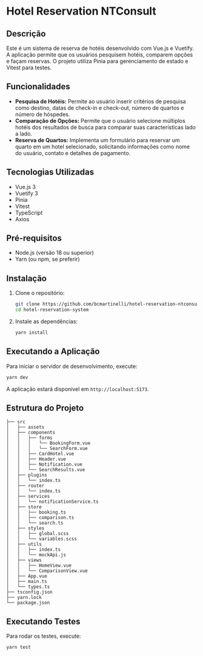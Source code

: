 # Hotel Reservation NTConsult

## Descrição

Este é um sistema de reserva de hotéis desenvolvido com Vue.js e Vuetify. A aplicação permite que os usuários pesquisem hotéis, comparem opções e façam reservas. O projeto utiliza Pinia para gerenciamento de estado e Vitest para testes.

## Funcionalidades

- **Pesquisa de Hotéis:** Permite ao usuário inserir critérios de pesquisa como destino, datas de check-in e check-out, número de quartos e número de hóspedes.
- **Comparação de Opções:** Permite que o usuário selecione múltiplos hotéis dos resultados de busca para comparar suas características lado a lado.
- **Reserva de Quartos:** Implementa um formulário para reservar um quarto em um hotel selecionado, solicitando informações como nome do usuário, contato e detalhes de pagamento.

## Tecnologias Utilizadas

- Vue.js 3
- Vuetify 3
- Pinia
- Vitest
- TypeScript
- Axios

## Pré-requisitos

- Node.js (versão 18 ou superior)
- Yarn (ou npm, se preferir)

## Instalação

1. Clone o repositório:

   ```sh
   git clone https://github.com/bcmartinelli/hotel-reservation-ntconsult.git
   cd hotel-reservation-system
   ```

2. Instale as dependências:
   ```sh
   yarn install
   ```

## Executando a Aplicação

Para iniciar o servidor de desenvolvimento, execute:

```sh
yarn dev
```

A aplicação estará disponível em `http://localhost:5173`.

## Estrutura do Projeto

```plaintext
├── src
│   ├── assets
│   ├── components
│   │   ├── forms
│   │   │   └── BookingForm.vue
│   │   │   └── SearchForm.vue
│   │   ├── CardHotel.vue
│   │   ├── Header.vue
│   │   ├── Notification.vue
│   │   └── SearchResults.vue
│   ├── plugins
│   │   └── index.ts
│   ├── router
│   │   └── index.ts
│   ├── services
│   │   └── notificationService.ts
│   ├── store
│   │   ├── booking.ts
│   │   ├── comparison.ts
│   │   └── search.ts
│   ├── styles
│   │   ├── global.scss
│   │   └── variables.scss
│   ├── utils
│   │   ├── index.ts
│   │   └── mockApi.js
│   ├── views
│   │   ├── HomeView.vue
│   │   └── ComparisonView.vue
│   ├── App.vue
│   ├── main.ts
│   └── types.ts
├── tsconfig.json
├── yarn.lock
└── package.json
```

## Executando Testes

Para rodar os testes, execute:

```sh
yarn test
```
